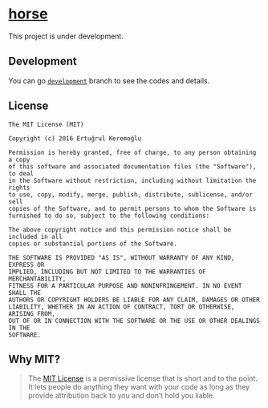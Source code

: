 # [horse](https://github.com/ertugrulkeremoglu/horse)

This project is under development.


## Development

You can go [``development``](https://github.com/ertugrulkeremoglu/horse/tree/development) branch to see the codes and details.


## License

```
The MIT License (MIT)

Copyright (c) 2016 Ertuğrul Keremoğlu

Permission is hereby granted, free of charge, to any person obtaining a copy
of this software and associated documentation files (the "Software"), to deal
in the Software without restriction, including without limitation the rights
to use, copy, modify, merge, publish, distribute, sublicense, and/or sell
copies of the Software, and to permit persons to whom the Software is
furnished to do so, subject to the following conditions:

The above copyright notice and this permission notice shall be included in all
copies or substantial portions of the Software.

THE SOFTWARE IS PROVIDED "AS IS", WITHOUT WARRANTY OF ANY KIND, EXPRESS OR
IMPLIED, INCLUDING BUT NOT LIMITED TO THE WARRANTIES OF MERCHANTABILITY,
FITNESS FOR A PARTICULAR PURPOSE AND NONINFRINGEMENT. IN NO EVENT SHALL THE
AUTHORS OR COPYRIGHT HOLDERS BE LIABLE FOR ANY CLAIM, DAMAGES OR OTHER
LIABILITY, WHETHER IN AN ACTION OF CONTRACT, TORT OR OTHERWISE, ARISING FROM,
OUT OF OR IN CONNECTION WITH THE SOFTWARE OR THE USE OR OTHER DEALINGS IN THE
SOFTWARE.
```


## Why MIT?

> The [MIT License](http://choosealicense.com/licenses/mit/) is a permissive license that is short and to the point. It lets people do anything they want with your code as long as they provide attribution back to you and don’t hold you liable.
